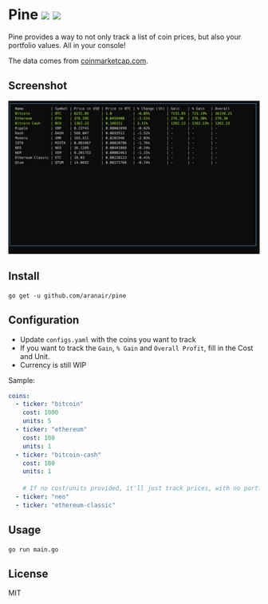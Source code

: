 # Pine <a target="_blank" href="https://opensource.org/licenses/MIT" title="License: MIT"><img src="https://img.shields.io/badge/License-MIT-blue.svg"></a> <a target="_blank" href="http://makeapullrequest.com" title="PRs Welcome"><img src="https://img.shields.io/badge/PRs-welcome-brightgreen.svg"></a>

Pine provides a way to not only track a list of coin prices, but also your portfolio values. All in your console!

The data comes from [coinmarketcap.com](https://coinmarketcap.com/).

## Screenshot

![Demo](https://github.com/aranair/pine/blob/master/demo.png?raw=true "Demo")

## Install

```
go get -u github.com/aranair/pine
```

## Configuration

- Update `configs.yaml` with the coins you want to track
- If you want to track the `Gain`, `% Gain` and `Overall Profit`, fill in the Cost and Unit.
- Currency is still WIP

Sample:

```yaml
coins:
  - ticker: "bitcoin"
    cost: 1000
    units: 5
  - ticker: "ethereum"
    cost: 100
    units: 1
  - ticker: "bitcoin-cash"
    cost: 100
    units: 1

    # If no cost/units provided, it'll just track prices, with no portfolio tracking
  - ticker: "neo"
  - ticker: "ethereum-classic"
```

## Usage

```
go run main.go
```

## License
MIT
